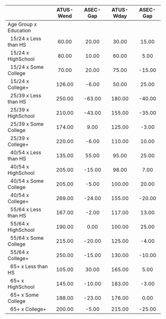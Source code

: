 
|                      |    ATUS-Wend |     ASEC-Gap |    ATUS-Wday |     ASEC-Gap |
| -------------------- | :----------: | :----------: | :----------: | :----------: |
| Age Group x Education |              |              |              |              |
| &nbsp;&nbsp;15/24 x Less than HS |        60.00 |        20.00 |        30.00 |        15.00 |
| &nbsp;&nbsp;15/24 x HighSchool |        80.00 |        10.00 |        60.00 |         5.00 |
| &nbsp;&nbsp;15/24 x Some College |        70.00 |        20.00 |        75.00 |       -15.00 |
| &nbsp;&nbsp;15/24 x College+ |       126.00 |        -6.00 |        50.00 |        25.00 |
| &nbsp;&nbsp;25/39 x Less than HS |       250.00 |       -63.00 |       180.00 |       -40.00 |
| &nbsp;&nbsp;25/39 x HighSchool |       210.00 |       -43.00 |       155.00 |       -35.00 |
| &nbsp;&nbsp;25/39 x Some College |       174.00 |         9.00 |       125.00 |        -3.00 |
| &nbsp;&nbsp;25/39 x College+ |       220.00 |        -6.00 |       110.00 |        10.00 |
| &nbsp;&nbsp;40/54 x Less than HS |       135.00 |        55.00 |        95.00 |        25.00 |
| &nbsp;&nbsp;40/54 x HighSchool |       205.00 |       -15.00 |        98.00 |         7.00 |
| &nbsp;&nbsp;40/54 x Some College |       205.00 |        -5.00 |       100.00 |        20.00 |
| &nbsp;&nbsp;40/54 x College+ |       269.00 |       -24.00 |       155.00 |       -20.00 |
| &nbsp;&nbsp;55/64 x Less than HS |       167.00 |        -2.00 |       117.00 |        13.00 |
| &nbsp;&nbsp;55/64 x HighSchool |       190.00 |         0.00 |       100.00 |        25.00 |
| &nbsp;&nbsp;55/64 x Some College |       215.00 |       -20.00 |       125.00 |        -4.00 |
| &nbsp;&nbsp;55/64 x College+ |       250.00 |       -15.00 |       130.00 |       -10.00 |
| &nbsp;&nbsp;65+ x Less than HS |       105.00 |        30.00 |       165.00 |         5.00 |
| &nbsp;&nbsp;65+ x HighSchool |       145.00 |       -10.00 |       183.00 |        -3.00 |
| &nbsp;&nbsp;65+ x Some College |       188.00 |       -23.00 |       176.00 |         0.00 |
| &nbsp;&nbsp;65+ x College+ |       200.00 |        -5.00 |       215.00 |       -25.00 |

